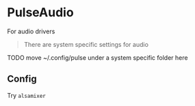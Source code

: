 # PulseAudio

For audio drivers

> There are system specific settings for audio

TODO move ~/.config/pulse under a system specific folder here

## Config

Try `alsamixer`
